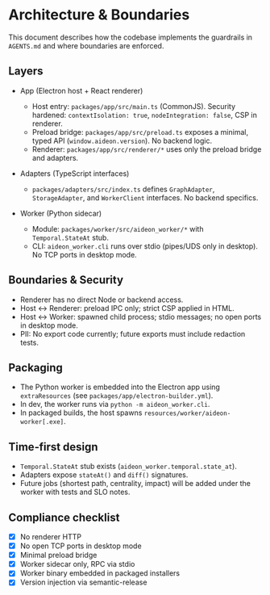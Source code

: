 # Architecture & Boundaries

This document describes how the codebase implements the guardrails in `AGENTS.md` and where
boundaries are enforced.

## Layers

- App (Electron host + React renderer)
  - Host entry: `packages/app/src/main.ts` (CommonJS). Security hardened: `contextIsolation: true`,
    `nodeIntegration: false`, CSP in renderer.
  - Preload bridge: `packages/app/src/preload.ts` exposes a minimal, typed API
    (`window.aideon.version`). No backend logic.
  - Renderer: `packages/app/src/renderer/*` uses only the preload bridge and adapters.

- Adapters (TypeScript interfaces)
  - `packages/adapters/src/index.ts` defines `GraphAdapter`, `StorageAdapter`, and `WorkerClient`
    interfaces. No backend specifics.

- Worker (Python sidecar)
  - Module: `packages/worker/src/aideon_worker/*` with `Temporal.StateAt` stub.
  - CLI: `aideon_worker.cli` runs over stdio (pipes/UDS only in desktop). No TCP ports in desktop
    mode.

## Boundaries & Security

- Renderer has no direct Node or backend access.
- Host ↔ Renderer: preload IPC only; strict CSP applied in HTML.
- Host ↔ Worker: spawned child process; stdio messages; no open ports in desktop mode.
- PII: No export code currently; future exports must include redaction tests.

## Packaging

- The Python worker is embedded into the Electron app using `extraResources` (see
  `packages/app/electron-builder.yml`).
- In dev, the worker runs via `python -m aideon_worker.cli`.
- In packaged builds, the host spawns `resources/worker/aideon-worker[.exe]`.

## Time‑first design

- `Temporal.StateAt` stub exists (`aideon_worker.temporal.state_at`).
- Adapters expose `stateAt()` and `diff()` signatures.
- Future jobs (shortest path, centrality, impact) will be added under the worker with tests and SLO
  notes.

## Compliance checklist

- [x] No renderer HTTP
- [x] No open TCP ports in desktop mode
- [x] Minimal preload bridge
- [x] Worker sidecar only, RPC via stdio
- [x] Worker binary embedded in packaged installers
- [x] Version injection via semantic-release
